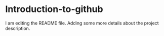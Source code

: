# Introduction-to-github
I am editing the README file. Adding some more details about the project description.

